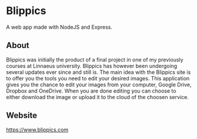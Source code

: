 # Blippics
A web app made with NodeJS and Express.

## About

Blippics was initially the product of a final project in one of my previously courses at Linnaeus university. Blippics has however been undergoing several updates ever since and still is. The main idea with the Blippics site is to offer you the tools you need to edit your desired images. This application gives you the chance to edit your images from your computer, Google Drive, Dropbox and OneDrive. When you are done editing you can choose to either download the image or upload it to the cloud of the choosen service.

## Website
https://www.blippics.com
